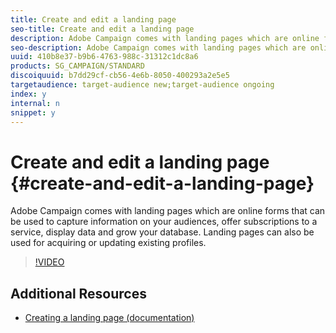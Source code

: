 ```yaml
---
title: Create and edit a landing page
seo-title: Create and edit a landing page
description: Adobe Campaign comes with landing pages which are online forms that can be used to capture information on your audiences, offer subscriptions to a service, display data and grow your database. Landing pages can also be used for acquiring or updating existing profiles. These videos explains how you can create, edit and test landing pages in Adobe Campaign Standard.
seo-description: Adobe Campaign comes with landing pages which are online forms that can be used to capture information on your audiences, offer subscriptions to a service, display data and grow your database. Landing pages can also be used for acquiring or updating existing profiles. These videos explains how you can create, edit and test landing pages in Adobe Campaign Standard.
uuid: 410b8e37-b9b6-4763-988c-31312c1dc8a6
products: SG_CAMPAIGN/STANDARD
discoiquuid: b7dd29cf-cb56-4e6b-8050-400293a2e5e5
targetaudience: target-audience new;target-audience ongoing
index: y
internal: n
snippet: y
---
```


# Create and edit a landing page {#create-and-edit-a-landing-page}

Adobe Campaign comes with landing pages which are online forms that can be used to capture information on your audiences, offer subscriptions to a service, display data and grow your database. Landing pages can also be used for acquiring or updating existing profiles.

>[!VIDEO](https://video.tv.adobe.com/v/24093?quality=12)


## Additional Resources

* [Creating a landing page (documentation)](https://docs.campaign.adobe.com/doc/standard/getting_started/en/ACS_CreateLandingPage.html)
